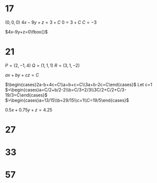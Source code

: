 # 17

$(0,0,0)$
$4x-9y+z=3+C$
$0=3+C$
$C=-3$

$4x-9y+z=0\fbox{}$

# 21

$P=(2,-1,4)$
$Q=(1,1,1)$
$R=(3,1,-2)$

$ax+by+cz=C$

$\begin{cases}2a-b+4c=C\\a+b+c=C\\3a+b-2c=C\end{cases}$
Let c=1
$=\begin{cases}a=C/2+b/2-2\\b=C/3+2/3\\3C/2+C/2+C/3-19/3=C\end{cases}$
$=\begin{cases}a=13/15\\b=29/15\\c=1\\C=19/5\end{cases}$

$0.5x+0.75y+z=4.25$
# 27

# 33

# 57
